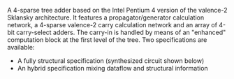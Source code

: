A 4-sparse tree adder based on the Intel Pentium 4 version of the valence-2 Sklansky architecture. It features a propagator/generator calculation network, a 4-sparse valence-2 carry calculation network and an array of 4-bit carry-select adders. The carry-in is handled by means of an "enhanced" computation block at the first level of the tree. Two specifications are available: 

* A fully structural specification (synthesized circuit shown below)
* An hybrid specification mixing dataflow and structural information
